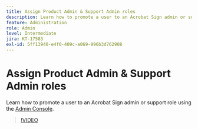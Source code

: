 ```yaml
---
title: Assign Product Admin & Support Admin roles
description: Learn how to promote a user to an Acrobat Sign admin or support role using the Admin Console
feature: Administration
role: Admin
level: Intermediate
jira: KT-17583
exl-id: 5ff13940-e4f0-409c-a069-996b3d762908
---
```

# Assign Product Admin & Support Admin roles

Learn how to promote a user to an Acrobat Sign admin or support role using the [Admin Console](https://adminconsole.adobe.com/).

>[!VIDEO](https://video.tv.adobe.com/v/3453157?quality=12&learn=on&hidetitle=true)

